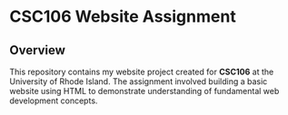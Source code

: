 # CSC106 Website Assignment

## Overview

This repository contains my website project created for **CSC106** at the University of Rhode Island. The assignment involved building a basic website using HTML to demonstrate understanding of fundamental web development concepts.
